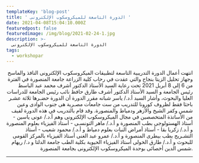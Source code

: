 ```yaml
---
templateKey: 'blog-post'
title: ' الدورة التاسعة للميكروسكوب الإلكترونى '
date: 2021-04-08T15:04:10.000Z
featuredpost: false
featuredimage: /img/blog/2021-02-24-1.jpg
description: >-
  الدورة التاسعة للميكروسكوب الإلكترونى
tags:
  - workshopar
---
```



<p style="text-align: right;">
انتهت أعمال الدورة التدريبية التاسعة لتطبيقات الميكروسكوب الإلكترونى النافذ والماسح وجهاز تحليل الزيتا بنجاح والتي عقدت في رحاب كلية الزراعة جامعة المنصورة في الفترة من 6 إلى 8 أبريل 2021 تحت رعاية السيد الأستاذ الدكتور أشرف محمد عبد الباسط رئيس الجامعة  و السيد الأستاذ الدكتور أشرف طارق حافظ نائب رئيس الجامعة للدراسات العليا والبحوث، وأشار السيد أ.د./ ياسر شبانه مقرر الدورة أن الدورة حضـرها ثلاثة عشـر باحثا فقط لظروف كورونا للتدريب من ست جامعات مصـرية هى جنوب الوادى وعين شمس وكفر الشيخ والأزهر ودمياط والمنصورة. وقد قام بالتدريب في هذه الدورة لفيف من الأساتذة المتخصصين في مجال الميكروسكوب الإلكترونى وهم أ.د./ عونى ياسين - أستاذ الهستولوجى بطب المنصورة و أ.د./ ماهر التونسـى - أستاذ الفيزياء بعلوم المنصورة و أ.د./ زكريا بقا - أستاذ أمراض النبات بعلوم دمياط و أ.د./ محمود شعيب - أستاذ التشـريح بطب بيطرى المنصورة و أ.د./ عمرو عبد الغنى أستاذ الفيزياء بالمركز القومى للبحوث و أ.د./ طارق الخولى أستاذ الفيزياء الحيوية بكلية الطب جامعة الدلتا و د./ ريهام شمس الدين أخصائى بوحدة الميكروسكوب الإلكترونى بجامعة المنصورة.

</p>

---
